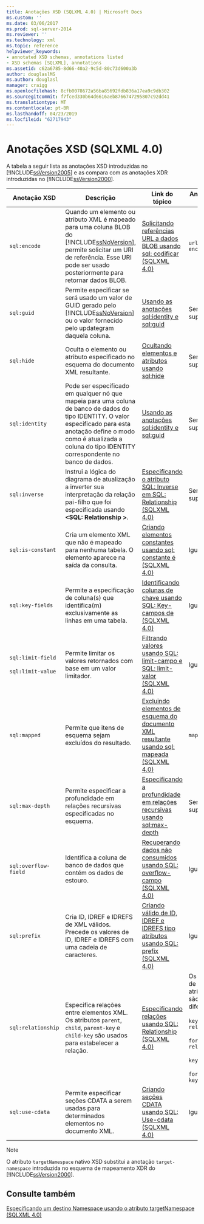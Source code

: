 ```yaml
---
title: Anotações XSD (SQLXML 4.0) | Microsoft Docs
ms.custom: ''
ms.date: 03/06/2017
ms.prod: sql-server-2014
ms.reviewer: ''
ms.technology: xml
ms.topic: reference
helpviewer_keywords:
- annotated XSD schemas, annotations listed
- XSD schemas [SQLXML], annotations
ms.assetid: c62a6785-8d66-40a2-9c5d-80c73d600a3b
author: douglaslMS
ms.author: douglasl
manager: craigg
ms.openlocfilehash: 8cfb0078672a56ba85692fdb836a17ea9c9db302
ms.sourcegitcommit: f7fced330b64d6616aeb8766747295807c92dd41
ms.translationtype: MT
ms.contentlocale: pt-BR
ms.lasthandoff: 04/23/2019
ms.locfileid: "62717943"
---
```

# <a name="xsd-annotations-sqlxml-40"></a>Anotações XSD (SQLXML 4.0)
  A tabela a seguir lista as anotações XSD introduzidas no [!INCLUDE[ssVersion2005](../../includes/ssversion2005-md.md)] e as compara com as anotações XDR introduzidas no [!INCLUDE[ssVersion2000](../../includes/ssversion2000-md.md)].  
  
|Anotação XSD|Descrição|Link do tópico|Anotação XDR|  
|--------------------|-----------------|----------------|--------------------|  
|`sql:encode`|Quando um elemento ou atributo XML é mapeado para uma coluna BLOB do [!INCLUDE[ssNoVersion](../../includes/ssnoversion-md.md)], permite solicitar um URI de referência. Esse URI pode ser usado posteriormente para retornar dados BLOB.|[Solicitando referências URL a dados BLOB usando sql: codificar &#40;SQLXML 4.0&#41;](requesting-url-references-to-blob-data-using-sql-encode-sqlxml-4-0.md)|`url-encode`|  
|`sql:guid`|Permite especificar se será usado um valor de GUID gerado pelo [!INCLUDE[ssNoVersion](../../includes/ssnoversion-md.md)] ou o valor fornecido pelo updategram daquela coluna.|[Usando as anotações sql:identity e sql:guid](using-the-sql-identity-and-sql-guid-annotations.md)|Sem suporte|  
|`sql:hide`|Oculta o elemento ou atributo especificado no esquema do documento XML resultante.|[Ocultando elementos e atributos usando sql:hide](hiding-elements-and-attributes-by-using-sql-hide.md)|Sem suporte|  
|`sql:identity`|Pode ser especificado em qualquer nó que mapeia para uma coluna de banco de dados do tipo IDENTITY. O valor especificado para esta anotação define o modo como é atualizada a coluna do tipo IDENTITY correspondente no banco de dados.|[Usando as anotações sql:identity e sql:guid](using-the-sql-identity-and-sql-guid-annotations.md)|Sem suporte|  
|`sql:inverse`|Instrui a lógica do diagrama de atualização a inverter sua interpretação da relação pai-filho que foi especificada usando  **\<SQL: Relationship >**.|[Especificando o atributo SQL: Inverse em SQL: Relationship &#40;SQLXML 4.0&#41;](specifying-the-sql-inverse-attribute-on-sql-relationship-sqlxml-4-0.md)|Sem suporte|  
|`sql:is-constant`|Cria um elemento XML que não é mapeado para nenhuma tabela. O elemento aparece na saída da consulta.|[Criando elementos constantes usando sql: constante é &#40;SQLXML 4.0&#41;](creating-constant-elements-using-sql-is-constant-sqlxml-4-0.md)|Igual|  
|`sql:key-fields`|Permite a especificação de coluna(s) que identifica(m) exclusivamente as linhas em uma tabela.|[Identificando colunas de chave usando SQL: Key-campos de &#40;SQLXML 4.0&#41;](identifying-key-columns-using-sql-key-fields-sqlxml-4-0.md)|Igual|  
|`sql:limit-field`<br /><br /> `sql:limit-value`|Permite limitar os valores retornados com base em um valor limitador.|[Filtrando valores usando SQL: limit-campo e SQL: limit-valor &#40;SQLXML 4.0&#41;](../sqlxml-annotated-xsd-schemas-xpath-queries/bulk-load-xml/annotation-interpretation-sql-limit-field-and-sql-limit-value.md)|Igual|  
|`sql:mapped`|Permite que itens de esquema sejam excluídos do resultado.|[Excluindo elementos de esquema do documento XML resultante usando sql: mapeada &#40;SQLXML 4.0&#41;](excluding-schema-elements-from-the-xml-document-using-sql-mapped.md)|`map-field`|  
|`sql:max-depth`|Permite especificar a profundidade em relações recursivas especificadas no esquema.|[Especificando a profundidade em relações recursivas usando sql:max-depth](specifying-depth-in-recursive-relationships-by-using-sql-max-depth.md)|Sem suporte|  
|`sql:overflow-field`|Identifica a coluna de banco de dados que contém os dados de estouro.|[Recuperando dados não consumidos usando SQL: overflow-campo &#40;SQLXML 4.0&#41;](../sqlxml-annotated-xsd-schemas-xpath-queries/bulk-load-xml/annotation-interpretation-sql-overflow-field.md)|Igual|  
|`sql:prefix`|Cria ID, IDREF e IDREFS de XML válidos. Precede os valores de ID, IDREF e IDREFS com uma cadeia de caracteres.|[Criando válido de ID, IDREF e IDREFS tipo atributos usando SQL: prefix &#40;SQLXML 4.0&#41;](creating-valid-id-idref-and-idrefs-type-attributes-using-sql-prefix-sqlxml-4-0.md)|Igual|  
|`sql:relationship`|Especifica relações entre elementos XML. Os atributos `parent`, `child`, `parent-key` e `child-key` são usados para estabelecer a relação.|[Especificando relações usando SQL: Relationship &#40;SQLXML 4.0&#41;](specifying-relationships-using-sql-relationship-sqlxml-4-0.md)|Os nomes de atributo são diferentes:<br /><br /> `key-relation`<br /><br /> `foreign-relation`<br /><br /> `key`<br /><br /> `foreign-key`|  
|`sql:use-cdata`|Permite especificar seções CDATA a serem usadas para determinados elementos no documento XML.|[Criando seções CDATA usando SQL: Use-cdata &#40;SQLXML 4.0&#41;](creating-cdata-sections-using-sql-use-cdata-sqlxml-4-0.md)|Igual|  
  
> [!NOTE]  
>  O atributo `targetNamespace` nativo XSD substitui a anotação `target-namespace` introduzida no esquema de mapeamento XDR do [!INCLUDE[ssVersion2000](../../includes/ssversion2000-md.md)].  
  
## <a name="see-also"></a>Consulte também  
 [Especificando um destino Namespace usando o atributo targetNamespace &#40;SQLXML 4.0&#41;](specifying-a-target-namespace-using-the-targetnamespace-attribute-sqlxml-4-0.md)  
  
  
